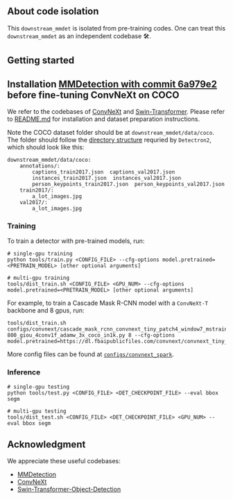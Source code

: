 ## About code isolation

This `downstream_mmdet` is isolated from pre-training codes. One can treat this `downstream_mmdet` as an independent codebase 🛠️.

## Getting started 

## Installation [MMDetection with commit 6a979e2](https://github.com/facebookresearch/detectron2/releases/tag/v0.6) before fine-tuning ConvNeXt on COCO

We refer to the codebases of [ConvNeXt](https://github.com/facebookresearch/ConvNeXt/tree/048efcea897d999aed302f2639b6270aedf8d4c8) and [Swin-Transformer](https://github.com/SwinTransformer/Swin-Transformer-Object-Detection/tree/6a979e2164e3fb0de0ca2546545013a4d71b2f7d).
Please refer to [README.md](https://github.com/SwinTransformer/Swin-Transformer-Object-Detection/blob/6a979e2164e3fb0de0ca2546545013a4d71b2f7d/README.md) for installation and dataset preparation instructions.

Note the COCO dataset folder should be at `downstream_mmdet/data/coco`.
   The folder should follow the [directory structure](https://github.com/facebookresearch/detectron2/tree/master/datasets) requried by `Detectron2`, which should look like this:
```
downstream_mmdet/data/coco:
    annotations/:
        captions_train2017.json  captions_val2017.json
        instances_train2017.json  instances_val2017.json
        person_keypoints_train2017.json  person_keypoints_val2017.json
    train2017/:
        a_lot_images.jpg
    val2017/:
        a_lot_images.jpg
```


### Training

To train a detector with pre-trained models, run:
```
# single-gpu training
python tools/train.py <CONFIG_FILE> --cfg-options model.pretrained=<PRETRAIN_MODEL> [other optional arguments]

# multi-gpu training
tools/dist_train.sh <CONFIG_FILE> <GPU_NUM> --cfg-options model.pretrained=<PRETRAIN_MODEL> [other optional arguments] 
```
For example, to train a Cascade Mask R-CNN model with a `ConvNeXt-T` backbone and 8 gpus, run:
```
tools/dist_train.sh configs/convnext/cascade_mask_rcnn_convnext_tiny_patch4_window7_mstrain_480-800_giou_4conv1f_adamw_3x_coco_in1k.py 8 --cfg-options model.pretrained=https://dl.fbaipublicfiles.com/convnext/convnext_tiny_1k_224.pth
```

More config files can be found at [`configs/convnext_spark`](configs/convnext_spark).

### Inference
```
# single-gpu testing
python tools/test.py <CONFIG_FILE> <DET_CHECKPOINT_FILE> --eval bbox segm

# multi-gpu testing
tools/dist_test.sh <CONFIG_FILE> <DET_CHECKPOINT_FILE> <GPU_NUM> --eval bbox segm
```

## Acknowledgment 

We appreciate these useful codebases:

- [MMDetection](https://github.com/open-mmlab/mmdetection)
- [ConvNeXt](https://github.com/facebookresearch/ConvNeXt)
- [Swin-Transformer-Object-Detection](https://github.com/SwinTransformer/Swin-Transformer-Object-Detection)
